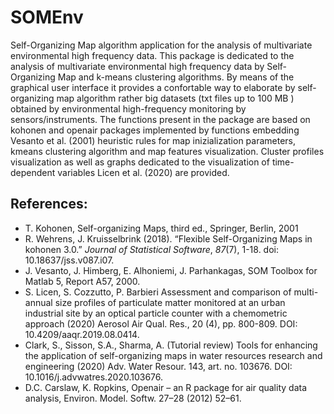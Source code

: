 # SOMEnv



Self-Organizing Map algorithm application for the analysis of multivariate environmental high frequency data. This package is dedicated to the analysis of multivariate environmental high frequency data by Self-Organizing Map and k-means clustering algorithms. By means of the graphical user interface it provides a confortable way to elaborate by self-organizing map algorithm rather big datasets (txt files up to 100 MB ) obtained by environmental high-frequency monitoring by sensors/instruments. The functions present in the package are based on kohonen and openair packages implemented by functions embedding Vesanto et al. (2001) heuristic rules for map inizialization parameters, kmeans clustering algorithm and map features visualization. Cluster profiles visualization as well as graphs dedicated to the visualization of time-dependent variables Licen et al. (2020) are provided.


## References:
- T. Kohonen, Self-organizing Maps, third ed., Springer, Berlin, 2001
- R. Wehrens, J. Kruisselbrink (2018). “Flexible Self-Organizing Maps in kohonen 3.0.” _Journal of Statistical Software_, *87*(7), 1-18. doi: 10.18637/jss.v087.i07.
- J. Vesanto, J. Himberg, E. Alhoniemi, J. Parhankagas, SOM Toolbox for Matlab 5, Report A57, 2000.
- S. Licen, S. Cozzutto, P. Barbieri Assessment and comparison of multi-annual size profiles of particulate matter monitored at an urban industrial site by an optical particle counter with a chemometric approach (2020) Aerosol Air Qual. Res., 20 (4), pp. 800-809. DOI: 10.4209/aaqr.2019.08.0414.
- Clark, S., Sisson, S.A., Sharma, A. (Tutorial review) Tools for enhancing the application of self-organizing maps in water resources research and engineering (2020) Adv. Water Resour. 143, art. no. 103676. DOI: 10.1016/j.advwatres.2020.103676.
- D.C. Carslaw, K. Ropkins, Openair – an R package for air quality data analysis, Environ. Model. Softw. 27–28 (2012) 52–61.
